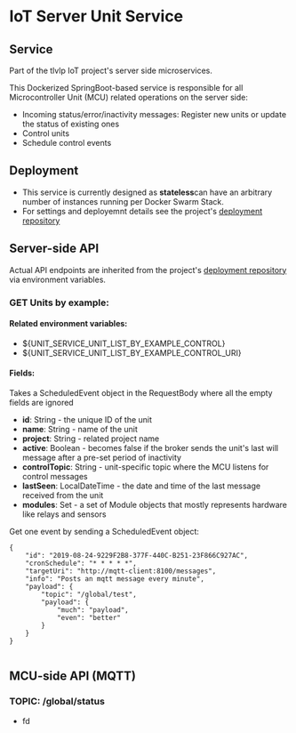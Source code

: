# IoT Server Unit Service

## Service
Part of the tlvlp IoT project's server side microservices.

This Dockerized SpringBoot-based service is responsible for all Microcontroller Unit (MCU) related operations on the server side:
- Incoming status/error/inactivity messages: Register new units or update the status of existing ones
- Control units
- Schedule control events

## Deployment
- This service is currently designed as **stateless**can have an arbitrary number of instances running per Docker Swarm Stack.
- For settings and deployemnt details see the project's [deployment repository](https://gitlab.com/tlvlp/iot.server.deployment)

## Server-side API
Actual API endpoints are inherited from the project's [deployment repository](https://gitlab.com/tlvlp/iot.server.deployment) via environment variables.

### GET Units by example:

#### Related environment variables:
- ${UNIT_SERVICE_UNIT_LIST_BY_EXAMPLE_CONTROL}
- ${UNIT_SERVICE_UNIT_LIST_BY_EXAMPLE_CONTROL_URI}

#### Fields:
Takes a ScheduledEvent object in the RequestBody where all the empty fields are ignored
- **id**: String - the unique ID of the unit
- **name**: String - name of the unit
- **project**: String - related project name 
- **active**: Boolean - becomes false if the broker sends the unit's last will message after a pre-set period of inactivity
- **controlTopic**: String - unit-specific topic where the MCU listens for control messages
- **lastSeen**: LocalDateTime - the date and time of the last message received from the unit
- **modules**: Set<Module> - a set of Module objects that mostly represents hardware like relays and sensors

Get one event by sending a ScheduledEvent object:
```
{
    "id": "2019-08-24-9229F2B8-377F-440C-B251-23F866C927AC",
    "cronSchedule": "* * * * *",
    "targetUri": "http://mqtt-client:8100/messages",
    "info": "Posts an mqtt message every minute",
    "payload": {
        "topic": "/global/test",
        "payload": {
            "much": "payload",
            "even": "better"
        }
    }
}


```
## MCU-side API (MQTT) 

### TOPIC: /global/status
- fd